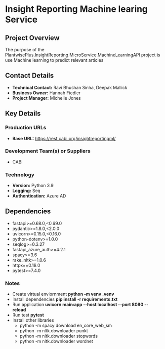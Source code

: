# Insight Reporting Machine learing Service

## Project Overview
The purpose of the PlantwisePlus.InsightReporting.MicroService.MachineLearningAPI project is use Machine learning to predict relevant articles

## Contact Details
* **Technical Contact:** Ravi Bhushan Sinha, Deepak Mallick
* **Business Owner:** Hannah Fiedler
* **Project Manager:** Michelle Jones

## Key Details

### Production URLs
* **Base URL:** https://rest.cabi.org/insightreportingml/

### Development Team(s) or Suppliers
* CABI

### Technology
* **Version:** Python 3.9
* **Logging:** Seq
* **Authentication:** Azure AD

## Dependencies
* fastapi>=0.68.0,<0.69.0
* pydantic>=1.8.0,<2.0.0
* uvicorn>=0.15.0,<0.16.0
* python-dotenv>=1.0.0
* seqlog>=0.3.27
* fastapi_azure_auth>=4.2.1
* spacy>=3.6
* rake_nltk>=1.0.6
* httpx==0.19.0
* pytest>=7.4.0

### Notes
* Create virtual enviornment 
**python -m venv .venv**
* Install dependencies
**pip install -r requirements.txt**
* Run application
**uvicorn main:app --host localhost --port 8080 --reload**
* Run test
**pytest**
* Install other libraries
  * python -m spacy download en_core_web_sm
  * python -m nltk.downloader punkt
  * python -m nltk.downloader stopwords
  * python -m nltk.downloader wordnet
